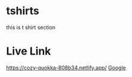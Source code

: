 # tshirts 
this is t shirt section

# Live Link  
https://cozy-quokka-808b34.netlify.app/ 
<a href="https://www.google.com/" target="_blank">Google</a>
